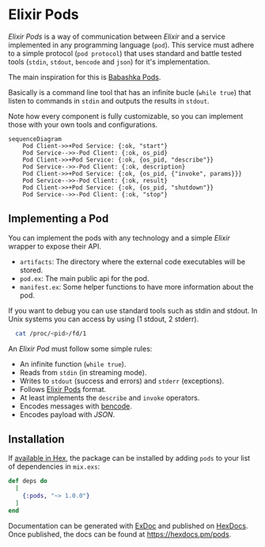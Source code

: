 # Elixir Pods

_Elixir Pods_ is a way of communication between _Elixir_ and a service
implemented in any programming language (`pod`). This service must adhere to a simple protocol (`pod protocol`) that uses standard and battle tested tools (`stdin`, `stdout`, `bencode` and `json`) for it's implementation.

The main inspiration for this is [Babashka Pods](https://github.com/babashka/pods).

Basically is a command line tool that has an infinite bucle (`while true`)
that listen to commands in `stdin` and outputs the results in `stdout`.

Note how every component is fully customizable, so you can implement
those with your own tools and configurations.

```mermaid
sequenceDiagram
    Pod Client->>+Pod Service: {:ok, "start"}
    Pod Service-->>-Pod Client: {:ok, os_pid}
    Pod Client->>+Pod Service: {:ok, {os_pid, "describe"}}
    Pod Service-->>-Pod Client: {:ok, description}
    Pod Client->>+Pod Service: {:ok, {os_pid, {"invoke", params}}}
    Pod Service-->>-Pod Client: {:ok, result}
    Pod Client->>+Pod Service: {:ok, {os_pid, "shutdown"}}
    Pod Service-->>-Pod Client: {:ok, "stop"}
```

## Implementing a Pod

You can implement the pods with any technology and a simple _Elixir_ wrapper to expose their API.

- `artifacts`: The directory where the external code executables will be stored.
- `pod.ex`: The main public api for the pod.
- `manifest.ex`: Some helper functions to have more information about the pod.

If you want to debug you can use standard tools such as stdin and stdout. In Unix systems you can access by using (1 stdout, 2 stderr).

```bash
  cat /proc/<pid>/fd/1
```

An _Elixir Pod_ must follow some simple rules:

- An infinite function (`while true`).
- Reads from `stdin` (in streaming mode).
- Writes to `stdout` (success and errors) and `stderr` (exceptions).
- Follows [Elixir Pods](POD_PROTOCOL.md) format.
- At least implements the `describe` and `invoke` operators.
- Encodes messages with [bencode](https://en.wikipedia.org/wiki/Bencode).
- Encodes payload with _JSON_.

## Installation

If [available in Hex](https://hex.pm/docs/publish), the package can be installed
by adding `pods` to your list of dependencies in `mix.exs`:

```elixir
def deps do
  [
    {:pods, "~> 1.0.0"}
  ]
end
```

Documentation can be generated with [ExDoc](https://github.com/elixir-lang/ex_doc)
and published on [HexDocs](https://hexdocs.pm). Once published, the docs can
be found at <https://hexdocs.pm/pods>.
